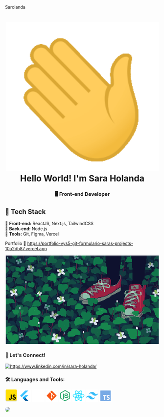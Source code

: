  Sarolanda<h1 align="center"><img src="./hi.gif" width="500"/>Hello World! I'm Sara Holanda</h1>
<h3 align="center">🖥️ Front-end Developer</h3>

## 🚀 Tech Stack  
🔹 **Front-end:** ReactJS, Next.js, TailwindCSS  
🔹 **Back-end:** Node.js  
🔹 **Tools:** Git, Figma, Vercel  

Portfolio
🌟 https://portfolio-vys5-git-formulario-saras-projects-10a2db87.vercel.app
<p align="center">
  <img src="./gif.gif" width="500"/>
</p>

<h3 align="left">🌸 Let's Connect!  </h3>
<p align="left">
<a href="https://linkedin.com/in/https://www.linkedin.com/in/sara-holanda/" target=" "><img align="center" src="https://raw.githubusercontent.com/rahuldkjain/github-profile-readme-generator/master/src/images/icons/Social/linked-in-alt.svg" alt="https://www.linkedin.com/in/sara-holanda/" height="30" width="40" /></a>
</p>

<h3 align="left">🛠️ Languages and Tools:</h3>
<p align="left"> 
<a> <img src="JS.svg" alt="android" width="40" height="40"/> </a> 
<a> <img src="flutter.svg" alt="angular" width="40" height="40"/> </a> 
<a><img src="figma.svg" alt="express" width="40" height="40"/> </a>  
<a><img src="git.svg" alt="git" width="40" height="40"/> </a> 
<a><img src="nodejs.svg" alt="nodejs" width="40" height="40"/> </a> 
<a><img src="reactlogo.svg" alt="react" width="40" height="40"/> </a> 
<a><img src="tailwind.svg" alt="tailwind" width="40" height="40"/> </a> 
<a><img src="typescript.svg" alt="typescript" width="40" height="40"/> </a> 
</p>

<img src="https://komarev.com/ghpvc/?username=holandara&label=Profile%20views&color=1499c9&style=flat" style="border-radius: 8px;" />

